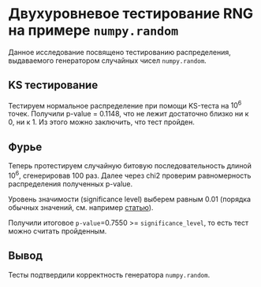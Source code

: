 # Двухуровневое тестирование RNG на примере `numpy.random`

Данное исследование посвящено тестированию распределения,
выдаваемого генератором случайных чисел `numpy.random`.

## KS тестирование

Тестируем нормальное распределение при помощи KS-теста на $10^6$ точек.
Получили p-value = 0.1148, что не лежит достаточно близко ни к 0, ни к 1.
Из этого можно заключить, что тест пройден.

## Фурье

Теперь протестируем случайную битовую последовательность длиной $10^6$,
сгенерировав 100 раз. Далее через chi2 проверим равномерность распределения
полученных p-value.

Уровень значимости (significance level) выберем равным 0.01 (порядка обычных
значений, см. например [статью](https://arxiv.org/pdf/2403.18716v1#section*.9)).

Получили итоговое `p-value`=0.7550 >= `significance_level`, то есть тест можно
считать пройденным.

## Вывод

Тесты подтвердили корректность генератора `numpy.random`.
